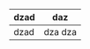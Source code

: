 
| dzad  |  daz |
|--|--|
|  dzad | dza dza |

<!--stackedit_data:
eyJwcm9wZXJ0aWVzIjoidGl0bGU6IGR6YWR6YWRcbmF1dGhvcj
ogUGllcnJlQWxhaW5cbmV4dGVuc2lvbnM6XG4gIHByZXNldDog
emVyb1xuIiwiaGlzdG9yeSI6WzU4MTc3ODk0MCwtMTI2Mjc0Mz
U2OSwyMTA1MDg3OTM2LDU5ODkzMDI3NCwxNzExNDUxMTI4XX0=

-->
